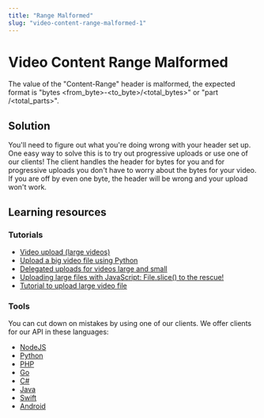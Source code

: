 ```yaml
---
title: "Range Malformed"
slug: "video-content-range-malformed-1"
---
```


Video Content Range Malformed
=============================

The value of the "Content-Range" header is malformed, the expected format is "bytes <from_byte>-<to_byte>/<total_bytes>" or "part <part>/<total_parts>".

## Solution

You'll need to figure out what you're doing wrong with your header set up. One easy way to solve this is to try out progressive uploads or use one of our clients! The client handles the header for bytes for you and for progressive uploads you don't have to worry about the bytes for your video.  If you are off by even one byte, the header will be wrong and your upload won't work.

## Learning resources

### Tutorials

* [Video upload (large videos)](https://api.video/blog/tutorials/video-upload-tutorial-large-videos/)
* [Upload a big video file using Python](https://api.video/blog/tutorials/upload-a-big-video-file-using-python/)
* [Delegated uploads for videos large and small](https://api.video/blog/tutorials/delegated-uploads-for-videos-large-and-small-python/)
* [Uploading large files with JavaScript: File.slice() to the rescue!](https://api.video/blog/tutorials/uploading-large-files-with-javascript/)
* [Tutorial to upload large video file](https://api.video/blog/tutorials/video-upload-tutorial-large-videos/)

### Tools

You can cut down on mistakes by using one of our clients. We offer clients for our API in these languages:

- [NodeJS](../sdks/api-clients/apivideo-nodejs-client.md)
- [Python](../sdks/api-clients/apivideo-python-client.md)
- [PHP](../sdks/api-clients/apivideo-php-client.md)
- [Go](../sdks/api-clients/apivideo-go-client.md)
- [C#](../sdks/api-clients/apivideo-csharp-client.md)
- [Java](../sdks/api-clients/apivideo-java-client.md)
- [Swift](../sdks/api-clients/apivideo-swift5-client.md)
- [Android](../sdks/api-clients/apivideo-android-client.md)

